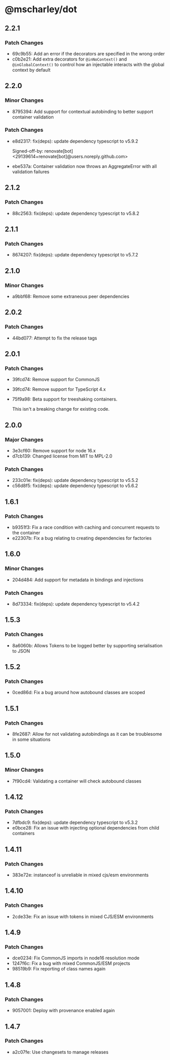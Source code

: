 # @mscharley/dot

## 2.2.1

### Patch Changes

- 69c9b55: Add an error if the decorators are specified in the wrong order
- c0b2e21: Add extra decorators for `@inNoContext()` and `@inGlobalContext()` to control how an injectable interacts with the global context by default

## 2.2.0

### Minor Changes

- 8795394: Add support for contextual autobinding to better support container validation

### Patch Changes

- e8d2317: fix(deps): update dependency typescript to v5.9.2

  Signed-off-by: renovate[bot] <29139614+renovate[bot]@users.noreply.github.com>

- ebe537a: Container validation now throws an AggregateError with all validation failures

## 2.1.2

### Patch Changes

- 88c2563: fix(deps): update dependency typescript to v5.8.2

## 2.1.1

### Patch Changes

- 8674207: fix(deps): update dependency typescript to v5.7.2

## 2.1.0

### Minor Changes

- a9bbf68: Remove some extraneous peer dependencies

## 2.0.2

### Patch Changes

- 44bd077: Attempt to fix the release tags

## 2.0.1

### Patch Changes

- 39fcd74: Remove support for CommonJS
- 39fcd74: Remove support for TypeScript 4.x
- 75f9a98: Beta support for treeshaking containers.

  This isn't a breaking change for existing code.

## 2.0.0

### Major Changes

- 3e3cf60: Remove support for node 16.x
- d7cb139: Changed license from MIT to MPL-2.0

### Patch Changes

- 233c01e: fix(deps): update dependency typescript to v5.5.2
- c56d8f5: fix(deps): update dependency typescript to v5.6.2

## 1.6.1

### Patch Changes

- b9351f3: Fix a race condition with caching and concurrent requests to the container
- e22307b: Fix a bug relating to creating dependencies for factories

## 1.6.0

### Minor Changes

- 204d484: Add support for metadata in bindings and injections

### Patch Changes

- 8d73334: fix(deps): update dependency typescript to v5.4.2

## 1.5.3

### Patch Changes

- 8a6060b: Allows Tokens to be logged better by supporting serialisation to JSON

## 1.5.2

### Patch Changes

- 0ced86d: Fix a bug around how autobound classes are scoped

## 1.5.1

### Patch Changes

- 8fe2687: Allow for not validating autobindings as it can be troublesome in some situations

## 1.5.0

### Minor Changes

- 7f90cd4: Validating a container will check autobound classes

## 1.4.12

### Patch Changes

- 7dfbdc9: fix(deps): update dependency typescript to v5.3.2
- e0bce28: Fix an issue with injecting optional dependencies from child containers

## 1.4.11

### Patch Changes

- 383e72e: instanceof is unreliable in mixed cjs/esm environments

## 1.4.10

### Patch Changes

- 2cde33e: Fix an issue with tokens in mixed CJS/ESM environments

## 1.4.9

### Patch Changes

- dce0234: Fix CommonJS imports in node16 resolution mode
- 1247f6c: Fix a bug with mixed CommonJS/ESM projects
- 98519b9: Fix reporting of class names again

## 1.4.8

### Patch Changes

- 9057001: Deploy with provenance enabled again

## 1.4.7

### Patch Changes

- a2c07fe: Use changesets to manage releases
